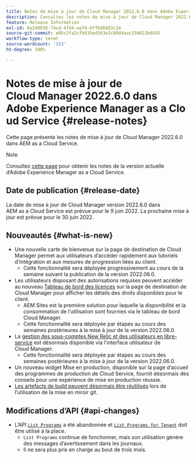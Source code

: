 ```yaml
---
title: Notes de mise à jour de Cloud Manager 2022.6.0 dans Adobe Experience Manager as a Cloud Service
description: Consultez les notes de mise à jour de Cloud Manager 2022.6.0 dans AEM as a Cloud Service.
feature: Release Information
exl-id: 0a348836-74cd-4fd4-aef4-6ffbd6483c24
source-git-commit: e05c2fa2cfb035ed363e2c80d4aac33b022bd435
workflow-type: tm+mt
source-wordcount: '313'
ht-degree: 100%

---
```


# Notes de mise à jour de Cloud Manager 2022.6.0 dans Adobe Experience Manager as a Cloud Service {#release-notes}

Cette page présente les notes de mise à jour de Cloud Manager 2022.6.0 dans AEM as a Cloud Service.

>[!NOTE]
>
>Consultez [cette page](/help/release-notes/release-notes-cloud/release-notes-current.md) pour obtenir les notes de la version actuelle d’Adobe Experience Manager as a Cloud Service.

## Date de publication {#release-date}

La date de mise à jour de Cloud Manager version 2022.6.0 dans AEM as a Cloud Service est prévue pour le 9 juin 2022. La prochaine mise à jour est prévue pour le 30 juin 2022.

## Nouveautés {#what-is-new}

* Une nouvelle carte de bienvenue sur la page de destination de Cloud Manager permet aux utilisateurs d’accéder rapidement aux tutoriels d’intégration et aux mesures de progression liées au client.
   * Cette fonctionnalité sera déployée progressivement au cours de la semaine suivant la publication de la version 2022.06.0.
* Les utilisateurs disposant des autorisations requises peuvent accéder au nouveau [Tableau de bord des licences](/help/implementing/cloud-manager/license-dashboard.md) sur la page de destination de Cloud Manager pour afficher les détails des droits disponibles pour le client.
   * AEM Sites est la première solution pour laquelle la disponibilité et la consommation de l’utilisation sont fournies via le tableau de bord Cloud Manager.
   * Cette fonctionnalité sera déployée par étapes au cours des semaines postérieures à la mise à jour de la version 2022.06.0.
* La [gestion des sous-comptes New Relic et des utilisateurs en libre-service](/help/implementing/cloud-manager/user-access-new-relic.md) est désormais disponible via l’interface utilisateur de Cloud Manager.
   * Cette fonctionnalité sera déployée par étapes au cours des semaines postérieures à la mise à jour de la version 2022.06.0.
* Un nouveau widget Mise en production, disponible sur la page d’accueil des programmes de production de Cloud Service, fournit désormais des conseils pour une expérience de mise en production réussie.
* [Les artefacts de build peuvent désormais être réutilisés](/help/implementing/cloud-manager/getting-access-to-aem-in-cloud/setting-up-project.md#build-artifact-reuse) lors de l’utilisation de la mise en miroir git.

## Modifications d’API {#api-changes}

* L’API [`List Programs`](https://developer.adobe.com/experience-cloud/cloud-manager/reference/api/#operation/getPrograms) a été abandonnée et [`List Programs for Tenant`](https://developer.adobe.com/experience-cloud/cloud-manager/reference/api/#operation/getProgramsForTenant) doit être utilisé à la place.
   * `List Programs` continue de fonctionner, mais son utilisation génère des messages d’avertissement dans les journaux.
   * Il ne sera plus pris en charge au bout de trois mois.
